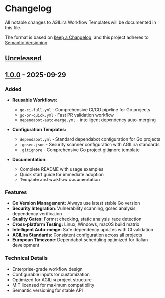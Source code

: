 # Changelog

All notable changes to AGILira Workflow Templates will be documented in this file.

The format is based on [Keep a Changelog](https://keepachangelog.com/en/1.0.0/),
and this project adheres to [Semantic Versioning](https://semver.org/spec/v2.0.0.html).

## [Unreleased]

## [1.0.0] - 2025-09-29

### Added
- **Reusable Workflows:**
  - `go-ci-full.yml` - Comprehensive CI/CD pipeline for Go projects
  - `go-pr-quick.yml` - Fast PR validation workflow
  - `dependabot-auto-merge.yml` - Intelligent dependency auto-merging
  
- **Configuration Templates:**
  - `dependabot.yml` - Standard dependabot configuration for Go projects
  - `.gosec.json` - Security scanner configuration with AGILira standards
  - `.gitignore` - Comprehensive Go project gitignore template
  
- **Documentation:**
  - Complete README with usage examples
  - Quick start guide for immediate adoption
  - Template and workflow documentation

### Features
- **Go Version Management:** Always use latest stable Go version
- **Security Integration:** Vulnerability scanning, gosec analysis, dependency verification
- **Quality Gates:** Format checking, static analysis, race detection
- **Cross-platform Testing:** Linux, Windows, macOS build matrix
- **Intelligent Auto-merge:** Safe dependency updates with CI validation
- **AGILira Standards:** Consistent configuration across all projects
- **European Timezone:** Dependabot scheduling optimized for Italian development

### Technical Details
- Enterprise-grade workflow design
- Configurable inputs for customization
- Optimized for AGILira project structure
- MIT licensed for maximum compatibility
- Semantic versioning for stable API

[Unreleased]: https://github.com/agilira/workflow/compare/v1.0.0...HEAD
[1.0.0]: https://github.com/agilira/workflow/releases/tag/v1.0.0